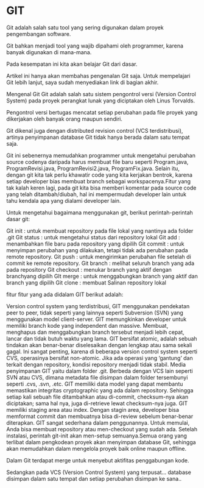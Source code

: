 # GIT

Git adalah salah satu tool yang sering digunakan dalam proyek pengembangan software.

Git bahkan menjadi tool yang wajib dipahami oleh programmer, karena banyak digunakan di mana-mana.

Pada kesempatan ini kita akan belajar Git dari dasar.

Artikel ini hanya akan membahas pengenalan Git saja. Untuk mempelajari Git lebih lanjut, saya sudah menyediakan link di bagian akhir.

Mengenal Git
Git adalah salah satu sistem pengontrol versi (Version Control System) pada proyek perangkat lunak yang diciptakan oleh Linus Torvalds.

Pengontrol versi bertugas mencatat setiap perubahan pada file proyek yang dikerjakan oleh banyak orang maupun sendiri.

Git dikenal juga dengan distributed revision control (VCS terdistribusi), artinya penyimpanan database Git tidak hanya berada dalam satu tempat saja.

Git ini sebenernya memudahkan programmer untuk mengetahui perubahan source codenya daripada harus membuat file baru seperti Program.java, ProgramRevisi.java,  ProgramRevisi2.java, ProgramFix.java. Selain itu, dengan git kita tak perlu khawatir code yang kita kerjakan bentrok, karena setiap developer bias membuat branch sebagai workspacenya.Fitur yang tak kalah keren lagi, pada git kita bisa memberi komentar pada source code yang telah ditambah/diubah, hal ini mempermudah developer lain untuk tahu  kendala apa yang dialami developer lain.

Untuk mengetahui bagaimana menggunakan git, berikut perintah-perintah dasar git:

Git init : untuk membuat repository pada file lokal yang nantinya ada folder .git
Git status : untuk mengetahui status dari repository lokal
Git add : menambahkan file baru pada repository yang dipilih
Git commit : untuk menyimpan perubahan yang dilakukan, tetapi tidak ada perubahan pada remote repository.
Git push : untuk mengirimkan perubahan file setelah di commit ke remote repository.
Git branch : melihat seluruh branch yang ada pada repository
Git checkout : menukar branch yang aktif dengan branchyang dipilih
GIt merge : untuk menggabungkan branch yang aktif dan branch yang dipilih
Git clone : membuat Salinan repository lokal

fitur fitur yang ada didalam GIT berikut adalah:

Version control system yang terdistribusi, GIT menggunakan pendekatan peer to peer, tidak seperti yang lainnya seperti Subversion (SVN) yang menggunakan model client-server.
GIT memungkinkan developer untuk memiliki branch kode yang independent dan massive. Membuat, menghapus dan menggabungkan branch tersebut menjadi lebih cepat, lancar dan tidak butuh waktu yang lama.
GIT bersifat atomic, adalah sebuah tindakan akan benar-benar diselesaikan dengan lengkap atau sama sekali gagal. Ini sangat penting, karena di beberapa version control system seperti CVS, operasinya bersifat non-atomic. Jika ada operasi yang ‘gantung’ dan terkait dengan repository, kondisi repository menjadi tidak stabil.
Media penyimpanan GIT yaitu dalam folder .git. Berbeda dengan VCS lain seperti SVN atau CVS, dimana metadata file disimpan dalam folder tersembunyi seperti .cvs, .svn, .etc.
GIT memiliki data model yang dapat membantu memastikan integritas cryptographic yang ada dalam repository. Sehingga setiap kali sebuah file ditambahkan atau di-commit, checksum-nya akan diciptakan; sama hal nya, juga di-retrieve lewat checksum-nya juga.
GIT memiliki staging area atau index. Dengan stagin area, developer bisa memformat commit dan membuatnya bisa di-review sebelum benar-benar diterapkan.
GIT sangat sederhana dalam penggunannya. Untuk memulai, Anda bisa membuat repository atau men-checkout yang sudah ada. Setelah instalasi, perintah git-init akan men-setup semuanya.Semua orang yang terlibat dalam pengkodean proyek akan menyimpan database Git, sehingga akan memudahkan dalam mengelola proyek baik online maupun offline.

Dalam Git terdapat merge untuk menyebut aktifitas penggabungan kode.

Sedangkan pada VCS (Version Control System) yang terpusat… database disimpan dalam satu tempat dan setiap perubahan disimpan ke sana..